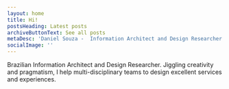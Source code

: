 ```yaml
---
layout: home
title: Hi!
postsHeading: Latest posts
archiveButtonText: See all posts
metaDesc: 'Daniel Souza -  Information Architect and Design Researcher. Jiggling creativity and pragmatism, I help multi-disciplinary teams to design excellent services and experiences.'
socialImage: ''
---
```


Brazilian Information Architect and Design Researcher.
Jiggling creativity and pragmatism, I help multi-disciplinary teams to design excellent services and experiences.